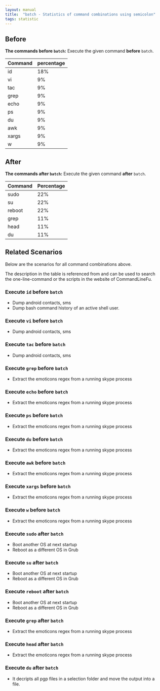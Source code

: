 ```yaml
---
layout: manual
title:  "batch - Statistics of command combinations using semicolon"
tags: statistic
---
```


## Before

__The commands before `batch`:__  Execute the given command __before__ `batch`.

| Command | percentage |
|--------|--------|
| id | 18% |
| vi | 9% |
| tac | 9% |
| grep | 9% |
| echo | 9% |
| ps | 9% |
| du | 9% |
| awk | 9% |
| xargs | 9% |
| w | 9% |



## After

__The commands after `batch`:__ Execute the given command __after__ `batch`.

| Command | Percentage | 
|-------|--------|
| sudo | 22% |
| su | 22% |
| reboot | 22% |
| grep | 11% |
| head | 11% |
| du | 11% |



## Related Scenarios

Below are the scenarios for all command combinations above.

The description in the table is referenced from and can be used to search the one-line-command or the scripts in the website of CommandLineFu.


### Execute `id` before `batch`

- Dump android contacts, sms
- Dump bash command history of an active shell user.

            
### Execute `vi` before `batch`

- Dump android contacts, sms

            
### Execute `tac` before `batch`

- Dump android contacts, sms

            
### Execute `grep` before `batch`

- Extract the emoticons regex from a running skype process

            
### Execute `echo` before `batch`

- Extract the emoticons regex from a running skype process

            
### Execute `ps` before `batch`

- Extract the emoticons regex from a running skype process

            
### Execute `du` before `batch`

- Extract the emoticons regex from a running skype process

            
### Execute `awk` before `batch`

- Extract the emoticons regex from a running skype process

            
### Execute `xargs` before `batch`

- Extract the emoticons regex from a running skype process

            
### Execute `w` before `batch`

- Extract the emoticons regex from a running skype process

            


### Execute `sudo` after `batch`

- Boot another OS at next startup
- Reboot as a different OS in Grub

            
### Execute `su` after `batch`

- Boot another OS at next startup
- Reboot as a different OS in Grub

            
### Execute `reboot` after `batch`

- Boot another OS at next startup
- Reboot as a different OS in Grub

            
### Execute `grep` after `batch`

- Extract the emoticons regex from a running skype process

            
### Execute `head` after `batch`

- Extract the emoticons regex from a running skype process

            
### Execute `du` after `batch`

- It decripts all pgp files in a selection folder and move the output into a file.

            
